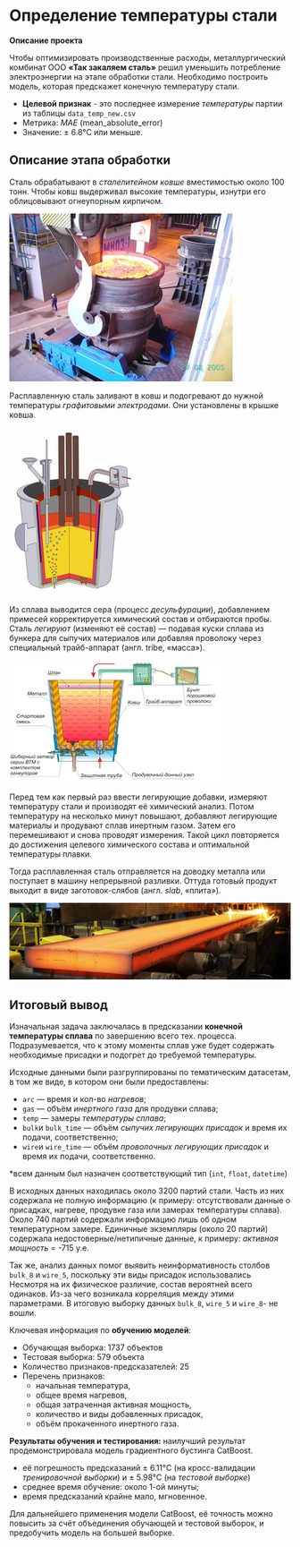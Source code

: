 # Определение температуры стали

**Описание проекта**

Чтобы оптимизировать производственные расходы, металлургический комбинат ООО **«Так закаляем сталь»** решил уменьшить потребление электроэнергии на этапе обработки стали. Необходимо построить модель, которая предскажет конечную температуру стали.
- **Целевой признак** - это последнее измерение _температуры_ партии из таблицы `data_temp_new.csv`
- Метрика: _МАЕ_ (mean_absolute_error)
- Значение: ± 6.8°C или меньше.


## Описание этапа обработки

Сталь обрабатывают в _сталелитейном ковше_ вместимостью около 100 тонн. Чтобы ковш выдерживал высокие температуры, изнутри его облицовывают огнеупорным кирпичом.

![Сталелитейный ковш](https://github.com/danspers/16.Steel-temperature-prediction/raw/main/steel_ladle.jpg)

Расплавленную сталь заливают в ковш и подогревают до нужной температуры _графитовыми электродами_. Они установлены в крышке ковша.

![Сталелитейный ковш изнутри](https://github.com/danspers/16.Steel-temperature-prediction/raw/main/scheme_ladle-furnace.jpg)

Из сплава выводится сера (процесс _десульфурации_), добавлением примесей корректируется химический состав и отбираются пробы. Сталь _легируют_ (изменяют её состав) — подавая куски сплава из бункера для сыпучих материалов или добавляя проволоку через специальный трайб-аппарат (англ. tribe, «масса»).

![Трайб-аппарат](https://github.com/danspers/16.Steel-temperature-prediction/raw/main/wire_feeders.jpg)

Перед тем как первый раз ввести легирующие добавки, измеряют температуру стали и производят её химический анализ. Потом температуру на несколько минут повышают, добавляют легирующие материалы и продувают сплав инертным газом. Затем его перемешивают и снова проводят измерения. Такой цикл повторяется до достижения целевого химического состава и оптимальной температуры плавки.

Тогда расплавленная сталь отправляется на доводку металла или поступает в машину непрерывной разливки. Оттуда готовый продукт выходит в виде заготовок-слябов (англ. *slab*, «плита»).

![Сляб](https://github.com/danspers/16.Steel-temperature-prediction/raw/main/slab.jpeg)


## Итоговый вывод

Изначальная задача заключалась в предсказании **конечной температуры сплава** по завершению всего тех. процесса. Подразумевается, что к этому моменты сплав уже будет содержать необходимые присадки и подогрет до требуемой температуры.

Исходные данными были разгруппированы по тематическим датасетам, в том же виде, в котором они были предоставлены:
- `arc` — время и кол-во _нагревов_;
- `gas` — объём _инертного газа_ для продувки сплава;
- `temp` — замеры _температуры сплава_;
- `bulk`и `bulk_time` — объём _сыпучих легирующих присадок_ и время их подачи, соответственно;
- `wire`и `wire_time` — объём _проволочных легирующих присадок_ и время их подачи, соответственно.

*всем данным был назначен соответствующий тип (`int`, `float`, `datetime`) 

В исходных данных находилась около 3200 партий стали. Часть из них содержала не полную информацию (к примеру: отсутствовали данные о присадках, нагреве, продувке газа или замерах температуры сплава). Около 740 партий содержали информацию лишь об одном температурном замере. Единичные экземпляры (около 20 партий) содержала недостоверные/нетипичные данные, к примеру: _активная мощность_ = -715 у.е. 

Так же, анализ данных помог выявить неинформативность столбов `bulk_8` и `wire_5`, поскольку эти виды присадок использовались Несмотря на их физическое различие, состав вероятней всего одинаков. Из-за чего возникала корреляция между этими параметрами. В итоговую выборку данных `bulk_8`, `wire_5` и `wire_8`- не вошли.

Ключевая информация по **обучению моделей**:
- Обучающая выборка: 1737 объектов
- Тестовая выборка: 579 объекта
- Количество признаков-предсказателей: 25
- Перечень признаков:
    - начальная температура,
    - общее время нагревов,
    - общая затраченная активная мощность,
    - количество и виды добавленных присадок,
    - объём прокаченного инертного газа.

**Результаты обучения и тестирования:** наилучший результат продемонстрировала модель градиентного бустинга CatBoost.
- её погрешность предсказаний ± 6.11°C (на кросс-валидации _тренировочной выборки_) и ± 5.98°C (на _тестовой выборке_)
- среднее время обучение: около 1-ой минуты;
- время предсказаний крайне мало, мгновенное.

Для дальнейшего применения модели CatBoost, её точность можно повысить за счёт объединения обучающей и тестовой выборок, и предобучить модель на бoльшей выборке.